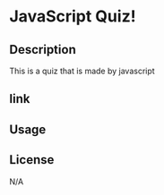 # JavaScript Quiz!

## Description 
This is a quiz that is made by javascript

## link

## Usage

## License
N/A

